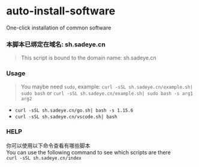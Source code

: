 # auto-install-software
One-click installation of common software



### 本脚本已绑定在域名: sh.sadeye.cn
> This script is bound to the domain name: sh.sadeye.cn

### Usage
> You maybe need `sudo`, example: `curl -sSL sh.sadeye.cn/example.sh| sudo bash` or `curl -sSL sh.sadeye.cn/example.sh| sudo bash -s arg1 arg2`
- `curl -sSL sh.sadeye.cn/go.sh| bash -s 1.15.6`
- `curl -sSL sh.sadeye.cn/vscode.sh| bash`

### HELP
你可以使用以下命令查看有哪些脚本  
You can use the following command to see which scripts are there  
`curl -sSL sh.sadeye.cn/index`
